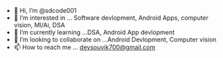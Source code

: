 - 👋 Hi, I’m @sdcode001
- 👀 I’m interested in ... Software devlopment, Android Apps, computer vision, Ml/Ai, DSA
- 🌱 I’m currently learning ...DSA, Android App devlopment
- 💞️ I’m looking to collaborate on ...Android Devlopment, Computer vision
- 📫 How to reach me ... deysouvik700@gmail.com

<!---
sdcode001/sdcode001 is a ✨ special ✨ repository because its `README.md` (this file) appears on your GitHub profile.
You can click the Preview link to take a look at your changes.
--->
